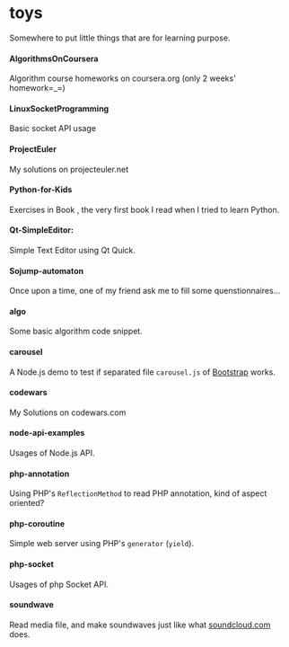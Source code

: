 toys
====

Somewhere to put little things that are for learning purpose.


#### AlgorithmsOnCoursera

Algorithm course homeworks on coursera.org (only 2 weeks' homework=_=)

#### LinuxSocketProgramming

Basic socket API usage

#### ProjectEuler

My solutions on projecteuler.net

#### Python-for-Kids

Exercises in Book <Python for Kids>, the very first book I read when I tried to learn Python.

#### Qt-SimpleEditor:

Simple Text Editor using Qt Quick.

#### Sojump-automaton

Once upon a time, one of my friend ask me to fill some quenstionnaires...

#### algo

Some basic algorithm code snippet.

#### carousel

A Node.js demo to test if separated file `carousel.js` of [Bootstrap]() works.

#### codewars

My Solutions on codewars.com

#### node-api-examples

Usages of Node.js API.

#### php-annotation

Using PHP's `ReflectionMethod` to read PHP annotation, kind of aspect oriented?

#### php-coroutine

Simple web server using PHP's `generator` (`yield`).

#### php-socket

Usages of php Socket API.

#### soundwave

Read media file, and make soundwaves just like what [soundcloud.com]() does.
